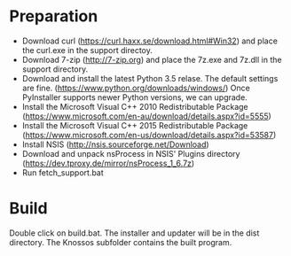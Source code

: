 # Preparation

* Download curl (https://curl.haxx.se/download.html#Win32) and place the curl.exe in the support directoy.
* Download 7-zip (http://7-zip.org) and place the 7z.exe and 7z.dll in the support directory.
* Download and install the latest Python 3.5 relase. The default settings are fine. (https://www.python.org/downloads/windows/)
  Once PyInstaller supports newer Python versions, we can upgrade.
* Install the Microsoft Visual C++ 2010 Redistributable Package (https://www.microsoft.com/en-au/download/details.aspx?id=5555)
* Install the Microsoft Visual C++ 2015 Redistributable Package (https://www.microsoft.com/en-us/download/details.aspx?id=53587)
* Install NSIS (http://nsis.sourceforge.net/Download)
* Download and unpack nsProcess in NSIS' Plugins directory (https://dev.tproxy.de/mirror/nsProcess_1_6.7z)
* Run fetch_support.bat

# Build

Double click on build.bat. The installer and updater will be in the dist directory. The Knossos subfolder contains the built program.